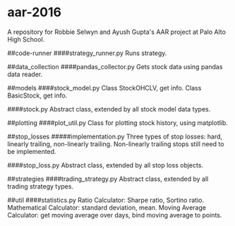 # aar-2016
A repository for Robbie Selwyn and Ayush Gupta's AAR project at Palo Alto High School.

##code-runner
####strategy_runner.py
Runs strategy.

##data_collection
####pandas_collector.py
Gets stock data using pandas data reader.

##models
####stock_model.py
Class StockOHCLV, get info. Class BasicStock, get info.

####stock.py
Abstract class, extended by all stock model data types.

##plotting
####plot_util.py
Class for plotting stock history, using matplotlib.

##stop_losses
#####implementation.py
Three types of stop losses: hard, linearly trailing, non-linearly trailing.
Non-linearly trailing stops still need to be implemented.

####stop_loss.py
Abstract class, extended by all stop loss objects.

##strategies
####trading_strategy.py
Abstract class, extended by all trading strategy types.

##util
####statistics.py
Ratio Calculator: Sharpe ratio, Sortino ratio.
Mathematical Calculator: standard deviation, mean.
Moving Average Calculator: get moving average over days, bind moving average to points.
